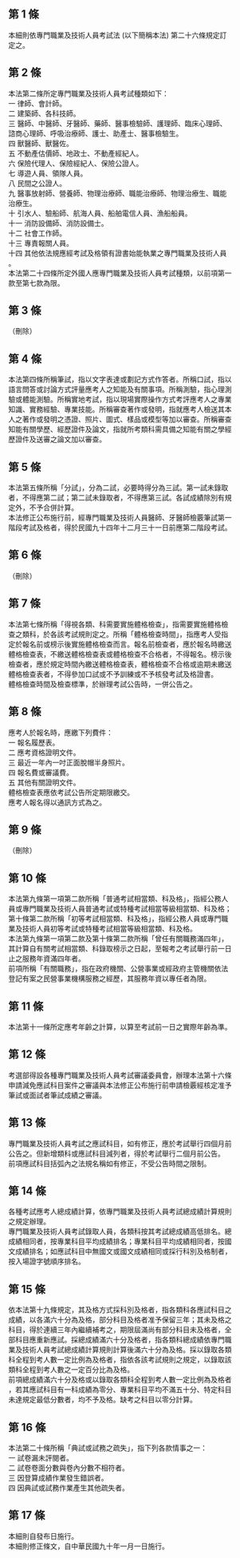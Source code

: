 第 1 條
-------
本細則依專門職業及技術人員考試法 (以下簡稱本法) 第二十六條規定訂  
定之。

第 2 條
-------
本法第二條所定專門職業及技術人員考試種類如下：  
一  律師、會計師。  
二  建築師、各科技師。  
三  醫師、中醫師、牙醫師、藥師、醫事檢驗師、護理師、臨床心理師、  
    諮商心理師、呼吸治療師、護士、助產士、醫事檢驗生。  
四  獸醫師、獸醫佐。  
五  不動產估價師、地政士、不動產經紀人。  
六  保險代理人、保險經紀人、保險公證人。  
七  導遊人員、領隊人員。  
八  民間之公證人。  
九  醫事放射師、營養師、物理治療師、職能治療師、物理治療生、職能  
    治療生。  
十  引水人、驗船師、航海人員、船舶電信人員、漁船船員。  
十一  消防設備師、消防設備士。  
十二  社會工作師。  
十三  專責報關人員。  
十四  其他依法規應經考試及格領有證書始能執業之專門職業及技術人員  
      。  
本法第二十四條所定外國人應專門職業及技術人員考試種類，以前項第一  
款至第七款為限。

第 3 條
-------
（刪除）

第 4 條
-------
本法第四條所稱筆試，指以文字表達或劃記方式作答者。所稱口試，指以  
語言問答或討論方式評量應考人之知能及有關事項。所稱測驗，指心理測  
驗或體能測驗。所稱實地考試，指以現場實際操作方式考評應考人之專業  
知識、實務經驗、專業技能。所稱審查著作或發明，指就應考人檢送其本  
人之著作或發明之憑證、照片、圖式、樣品或模型等加以審查。所稱審查  
知能有關學歷、經歷證件及論文，指就所考類科需具備之知能有關之學經  
歷證件及送審之論文加以審查。

第 5 條
-------
本法第五條所稱「分試」，分為二試，必要時得分為三試。第一試未錄取  
者，不得應第二試；第二試未錄取者，不得應第三試。各試成績除別有規  
定外，不予合併計算。  
本法修正公布施行前，經專門職業及技術人員醫師、牙醫師檢覈筆試第一  
階段考試及格者，得於民國九十四年十二月三十一日前應第二階段考試。

第 6 條
-------
（刪除）

第 7 條
-------
本法第七條所稱「得視各類、科需要實施體格檢查」，指需要實施體格檢  
查之類科，於各該考試規則定之。所稱「體格檢查時間」，指應考人受指  
定於報名前或榜示後實施體格檢查而言。報名前檢查者，應於報名時繳送  
體格檢查表，不繳送體格檢查表或體格檢查不合格者，不得報名。榜示後  
檢查者，應於規定時間內繳送體格檢查表，體格檢查不合格或逾期未繳送  
體格檢查表者，不得參加口試或不予訓練或不予核發考試及格證書。  
體格檢查時間及檢查標準，於辦理考試公告時，一併公告之。

第 8 條
-------
應考人於報名時，應繳下列費件：  
一  報名履歷表。  
二  應考資格證明文件。  
三  最近一年內一吋正面脫帽半身照片。  
四  報名費或審議費。  
五  其他有關證明文件。  
體格檢查表應依考試公告所定期限繳交。  
應考人報名得以通訊方式為之。

第 9 條
-------
（刪除）

第 10 條
--------
本法第九條第一項第二款所稱「普通考試相當類、科及格」，指經公務人  
員或專門職業及技術人員普通考試或特種考試相當等級相當類、科及格；  
第十條第二款所稱「初等考試相當類、科及格」，指經公務人員或專門職  
業及技術人員初等考試或特種考試相當等級相當類、科及格。  
本法第九條第一項第二款及第十條第二款所稱「曾任有關職務滿四年」，  
其計算自有關考試相當類、科錄取榜示之日起，至報考之考試舉行前一日  
止之服務年資滿四年者。  
前項所稱「有關職務」，指在政府機關、公營事業或經政府主管機關依法  
登記有案之民營事業機構服務之經歷，其服務年資以專任者為限。

第 11 條
--------
本法第十一條所定應考年齡之計算，以算至考試前一日之實際年齡為準。

第 12 條
--------
考選部得設各種專門職業及技術人員考試審議委員會，辦理本法第十六條  
申請減免應試科目案件之審議與本法修正公布施行前申請檢覈經核定准予  
筆試或面試者筆試成績之審議。

第 13 條
--------
專門職業及技術人員考試之應試科目，如有修正，應於考試舉行四個月前  
公告之。但新增類科或應試科目減列者，得於考試舉行二個月前公告。  
前項應試科目括弧內之法規名稱如有修正，不受公告時間之限制。

第 14 條
--------
各種考試應考人總成績計算，依專門職業及技術人員考試總成績計算規則  
之規定辦理。  
專門職業及技術人員考試錄取人員，各類科按其考試總成績高低排名。總  
成績相同者，按專業科目平均成績排名；專業科目平均成績相同者，按國  
文成績排名；如應試科目中無國文或國文成績相同或採行科別及格制者，  
按入場證字號順序排名。

第 15 條
--------
依本法第十九條規定，其及格方式採科別及格者，指各類科各應試科目之  
成績，以各滿六十分為及格，部分科目及格者准予保留三年；其未及格之  
科目，得於連續三年內繼續補考之，期限屆滿尚有部分科目未及格者，全  
部科目應重新應試。採總成績滿六十分及格者，指各類科總成績依專門職  
業及技術人員考試總成績計算規則計算後滿六十分為及格。採以錄取各類  
科全程到考人數一定比例為及格者，指依各該考試規則之規定，以錄取該  
類科全程到考人數之一定百分比為及格。  
前項總成績滿六十分及格或以錄取各類科全程到考人數一定比例為及格者  
，若其應試科目有一科成績為零分、專業科目平均不滿五十分、特定科目  
未達規定最低分數者，均不予及格。缺考之科目以零分計算。

第 16 條
--------
本法第二十條所稱「典試或試務之疏失」，指下列各款情事之一：  
一  試卷漏未評閱者。  
二  試卷卷面分數與卷內分數不相符者。  
三  因登算成績作業發生錯誤者。  
四  因典試或試務作業產生其他疏失者。

第 17 條
--------
本細則自發布日施行。  
本細則修正條文，自中華民國九十年一月一日施行。

